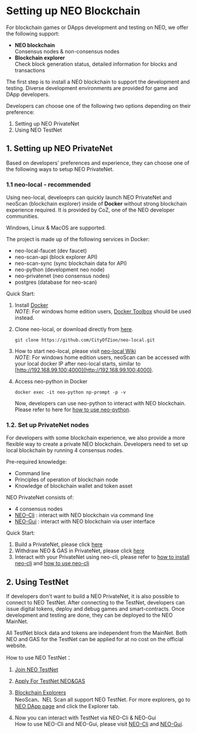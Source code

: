 # Setting up NEO Blockchain
For blockchain games or DApps development and testing on NEO, we offer the following support:
* **NEO blockchain**
\
Consensus nodes & non-consensus nodes
* **Blockchain explorer**
\
Check block generation status, detailed information for blocks and transactions

The first step is to install a NEO blockchain to support the development and testing. Diverse development environments are provided for game and DApp developers. 

Developers can choose one of the following two options depending on their preference:
1. Setting up NEO PrivateNet
2. Using NEO TestNet

## 1. Setting up NEO PrivateNet
Based on developers' preferences and experience, they can choose one of the following ways to setup NEO PrivateNet.
 ### 1.1 **neo-local** - recommended
Using neo-local, develoeprs can quickly launch NEO PrivateNet and neoScan (blockchain explorer) inside of **Docker** without strong blockchain experience required. It is provided by CoZ, one of the NEO developer communities. 

Windows, Linux & MacOS are supported.

The project is made up of the following services in Docker:

* neo-local-faucet (dev faucet)
* neo-scan-api (block explorer API)
* neo-scan-sync (sync blockchain data for API)
* neo-python (development neo node)
* neo-privatenet (neo consensus nodes)
* postgres (database for neo-scan)

Quick Start:
1. Install [Docker](https://www.docker.com/products/docker-desktop)
\
*NOTE*: For windows home edition users, [Docker Toolbox](https://docs.docker.com/toolbox/toolbox_install_windows/) should be used instead.

2. Clone neo-local, or download directly from [here](https://github.com/CityOfZion/neo-local/archive/master.zip).
    ```
    git clone https://github.com/CityOfZion/neo-local.git
    ```

3. How to start neo-local, please visit [neo-local Wiki](https://github.com/CityOfZion/neo-local/wiki)
\
*NOTE*: For windows home edition users, neoScan can be accessed  with your local docker IP after neo-local starts, similar to [http://192.168.99.100:4000](http://192.168.99.100:4000).
4. Access neo-python in Docker
    ```
    docker exec -it neo-python np-prompt -p -v
    ```
    Now, developers can use neo-python to interact with NEO blockchain. Please refer to here for [how to use neo-python](https://github.com/HandsomeJeff/neo-python-workshop/blob/master/part2_neopy.md#task-2---wallet-operations).

### 1.2. **Set up PrivateNet nodes**
For developers with some blockchain experience, we also provide a more flexible way to create a private NEO blockchain. Developers need to set up local blockchain by running 4 consensus nodes.

Pre-required knowledge:
* Command line
* Principles of operation of blockchain node
* Knowledge of blockchain wallet and token asset

NEO PrivateNet consists of:
* 4 consensus nodes
* [NEO-Cli](https://docs.neo.org/en-us/node/cli/setup.html) : interact with NEO blockchain via command line
* [NEO-Gui](https://docs.neo.org/en-us/node/gui/install.html) : interact with NEO blockchain via user interface

Quick Start:
1. Build a PrivateNet, please click [here](https://docs.neo.org/en-us/network/private-chain/private-chain2.html)
2. Withdraw NEO & GAS in PrivateNet, please click [here](https://docs.neo.org/en-us/network/private-chain/private-chain.html#withdrawing-neo-and-gas)
3. Interact with your PrivateNet using neo-cli, please refer to [how to install neo-cli](https://docs.neo.org/en-us/node/cli/setup.html) and [how to use neo-cli](https://docs.neo.org/en-us/node/cli/cli.html)


## 2. Using TestNet
If developers don't want to build a NEO PrivateNet, it is also possible to connect to NEO TestNet. After connecting to the TestNet, developers can issue digital tokens, deploy and debug games and smart-contracts. Once development and testing are done, they can be deployed to the NEO MainNet.

All TestNet block data and tokens are independent from the MainNet. Both NEO and GAS for the TestNet can be applied for at no cost on the official website.

How to use NEO TestNet：

1. [Join NEO TestNet](https://docs.neo.org/en-us/network/testnet.html)

2. [Apply For TestNet NEO&GAS](https://neo.org/testcoin/apply)

3. [Blockchain Explorers](https://docs.neo.org/en-us/utility/explorers.html)
\
NeoScan、NEL Scan all support NEO TestNet. For more explorers, go to [NEO DApp page](http://ndapp.org/) and click the Explorer tab.

4. Now you can interact with TestNet via NEO-Cli & NEO-Gui
    \
    How to use NEO-Cli and NEO-Gui, please visit [NEO-Cli](https://docs.neo.org/en-us/node/cli/cli.html) and [NEO-Gui](https://docs.neo.org/en-us/node/gui/install.html).
    
